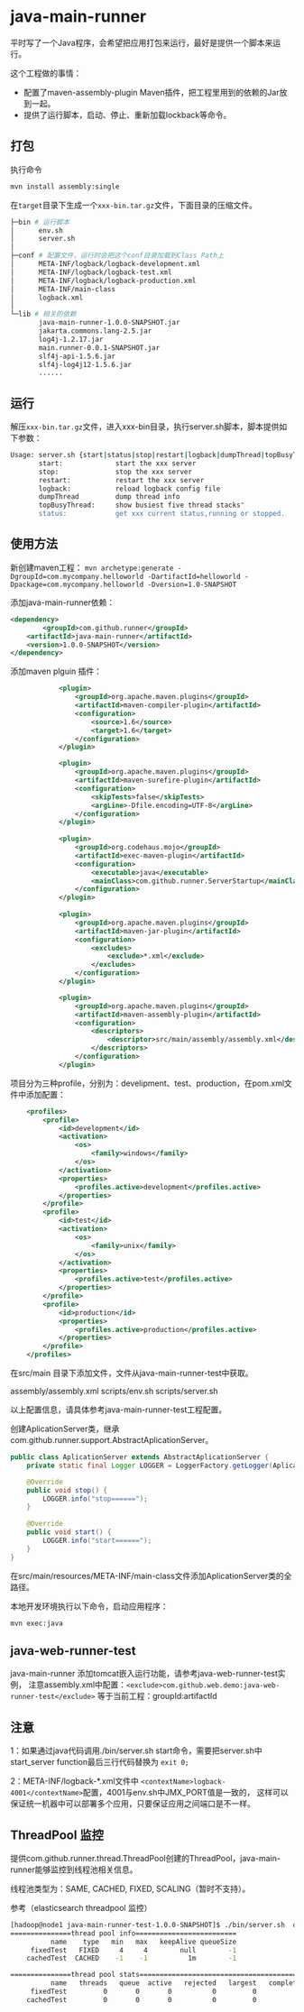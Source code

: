 java-main-runner
================

平时写了一个Java程序，会希望把应用打包来运行，最好是提供一个脚本来运行。

这个工程做的事情：

- 配置了maven-assembly-plugin Maven插件，把工程里用到的依赖的Jar放到一起。
- 提供了运行脚本，启动、停止、重新加载lockback等命令。

打包
-------------------

执行命令
```bash
mvn install assembly:single
```

在`target`目录下生成一个`xxx-bin.tar.gz`文件，下面目录的压缩文件。

```bash
├─bin # 运行脚本
│      env.sh
│      server.sh
│
├─conf # 配置文件，运行时会把这个conf目录加载到Class Path上
│      META-INF/logback/logback-development.xml
│      META-INF/logback/logback-test.xml
│      META-INF/logback/logback-production.xml
│      META-INF/main-class
│      logback.xml
│
└─lib # 相关的依赖
       java-main-runner-1.0.0-SNAPSHOT.jar
       jakarta.commons.lang-2.5.jar
       log4j-1.2.17.jar
       main.runner-0.0.1-SNAPSHOT.jar
       slf4j-api-1.5.6.jar
       slf4j-log4j12-1.5.6.jar
       ......
```

运行
-------------------

解压`xxx-bin.tar.gz`文件，进入xxx-bin目录，执行server.sh脚本，脚本提供如下参数：

```bash
Usage: server.sh {start|status|stop|restart|logback|dumpThread|topBusyThread}
       start:             start the xxx server
       stop:              stop the xxx server
       restart:           restart the xxx server
       logback:           reload logback config file
       dumpThread         dump thread info
       topBusyThread:     show busiest five thread stacks"
       status:            get xxx current status,running or stopped.
```

使用方法
-------------------

新创建maven工程：
`mvn archetype:generate -DgroupId=com.mycompany.helloworld -DartifactId=helloworld -Dpackage=com.mycompany.helloworld -Dversion=1.0-SNAPSHOT`

添加java-main-runner依赖：

```xml
<dependency>
       	<groupId>com.github.runner</groupId>
	<artifactId>java-main-runner</artifactId>
	<version>1.0.0-SNAPSHOT</version>
</dependency>
```

添加maven plguin 插件：

```xml
       		<plugin>
				<groupId>org.apache.maven.plugins</groupId>
				<artifactId>maven-compiler-plugin</artifactId>
				<configuration>
					<source>1.6</source>
					<target>1.6</target>
				</configuration>
			</plugin>

			<plugin>
				<groupId>org.apache.maven.plugins</groupId>
				<artifactId>maven-surefire-plugin</artifactId>
				<configuration>
					<skipTests>false</skipTests>
					<argLine>-Dfile.encoding=UTF-8</argLine>
				</configuration>
			</plugin>
			
			<plugin>
      			<groupId>org.codehaus.mojo</groupId>
      			<artifactId>exec-maven-plugin</artifactId>
      			<configuration>
        			<executable>java</executable>
        			<mainClass>com.github.runner.ServerStartup</mainClass>
      			</configuration>
    		</plugin>
    		
    		<plugin>
				<groupId>org.apache.maven.plugins</groupId>
				<artifactId>maven-jar-plugin</artifactId>
				<configuration>
					<excludes>
						<exclude>*.xml</exclude>
					</excludes>
				</configuration>
			</plugin>

			<plugin>
				<groupId>org.apache.maven.plugins</groupId>
				<artifactId>maven-assembly-plugin</artifactId>
				<configuration>
					<descriptors>
						<descriptor>src/main/assembly/assembly.xml</descriptor>
					</descriptors>
				</configuration>
			</plugin>
```

项目分为三种profile，分别为：develipment、test、production，在pom.xml文件中添加配置：

```xml
	<profiles>
		<profile>
			<id>development</id>
			<activation>
				<os>
					<family>windows</family>
				</os>
			</activation>
			<properties>
				<profiles.active>development</profiles.active>
			</properties>
		</profile>
		<profile>
			<id>test</id>
			<activation>
				<os>
					<family>unix</family>
				</os>
			</activation>
			<properties>
				<profiles.active>test</profiles.active>
			</properties>
		</profile>
		<profile>
			<id>production</id>
			<properties>
				<profiles.active>production</profiles.active>
			</properties>
		</profile>
	</profiles>
```

在src/main 目录下添加文件，文件从java-main-runner-test中获取。

assembly/assembly.xml
scripts/env.sh
scripts/server.sh

以上配置信息，请具体参考java-main-runner-test工程配置。


创建AplicationServer类，继承com.github.runner.support.AbstractAplicationServer。

```java
public class AplicationServer extends AbstractAplicationServer {
	private static final Logger LOGGER = LoggerFactory.getLogger(AplicationServer.class);

	@Override
	public void stop() {
		LOGGER.info("stop======");
	}
	
	@Override
	public void start() {
		LOGGER.info("start======");
	}
}
```

在src/main/resources/META-INF/main-class文件添加AplicationServer类的全路径。

本地开发环境执行以下命令，启动应用程序：

`mvn exec:java`



java-web-runner-test
-------------------

java-main-runner 添加tomcat嵌入运行功能，请参考java-web-runner-test实例，
注意assembly.xml中配置：`<exclude>com.github.web.demo:java-web-runner-test</exclude>`
等于当前工程：groupId:artifactId


注意
-------------------
1：如果通过java代码调用./bin/server.sh start命令，需要把server.sh中start_server function最后三行代码替换为
`exit 0;`

2：META-INF/logback-*.xml文件中 `<contextName>logback-4001</contextName>`配置，4001与env.sh中JMX_PORT值是一致的，
这样可以保证统一机器中可以部署多个应用，只要保证应用之间端口是不一样。


ThreadPool 监控
-------------------
提供com.github.runner.thread.ThreadPool创建的ThreadPool，java-main-runner能够监控到线程池相关信息。

线程池类型为：SAME, CACHED, FIXED, SCALING（暂时不支持）。

参考（elasticsearch threadpool 监控）

```bash
[hadoop@node1 java-main-runner-test-1.0.0-SNAPSHOT]$ ./bin/server.sh  dumpThreadPool
===============thread pool info=========================
          name    type   min   max   keepAlive queueSize
     fixedTest   FIXED     4     4        null        -1
    cachedTest  CACHED    -1    -1          1m        -1

===============thread pool stats=========================================
          name   threads   queue  active   rejected   largest   completed
     fixedTest         0       0       0          0         0           0
    cachedTest         0       0       0          0         0           0
```
